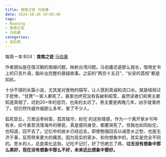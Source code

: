 ```yaml
---
title: 食南之徒 马伯庸
date: 2024-10-20 19:05:48
tags:
- Reading
- 食南之徒
- 马伯庸
categories:
- 读后感
---
```


每周一本书24：**食南之徒** [马伯庸](https://book.douban.com/search/%E9%A9%AC%E4%BC%AF%E5%BA%B8)

作者貌似是在借汉朝的南越问题，映射台湾问题。马伯庸还是那么擅长，借用史书上的只言片语，脑补出完整的悬疑故事。之前的“两京十五日”，“长安的荔枝”都是如此。

十分不错的长篇小说，尤其是对食物的描写，让人感到真诚和流口水。就是结局过于悲惨，“甘蔗”一家人都死了。悬案也终究没有告破和昭雪，虽然读者们和男主都知道真相了，迟到20+年的惩罚，也来的太迟了。男主要是再晚几年，凶手就善终了。但仍然作威作福那么多年，害了不少人。

狐死首丘，万里运枣树苗，孤宫独守。赵佗 的这些情感，作为一个离开家乡10年有余，如今甚至流落海外的移民，真是感同身受，都要哭死了。但我也如同赵佗，也知道，回不去了。记忆中的故乡已经远去，即使勉强回去以减思乡之愁，也是无济于事，反而带来更大的痛苦。因为现实的家乡，和你想象中的，其实是完全不同的。思乡的人，总是美化这些。记吃不记打，好了伤疤忘了疼。**过去没有想象中那么美好，现在没有想象中那么不好，未来远比想象中要好。**